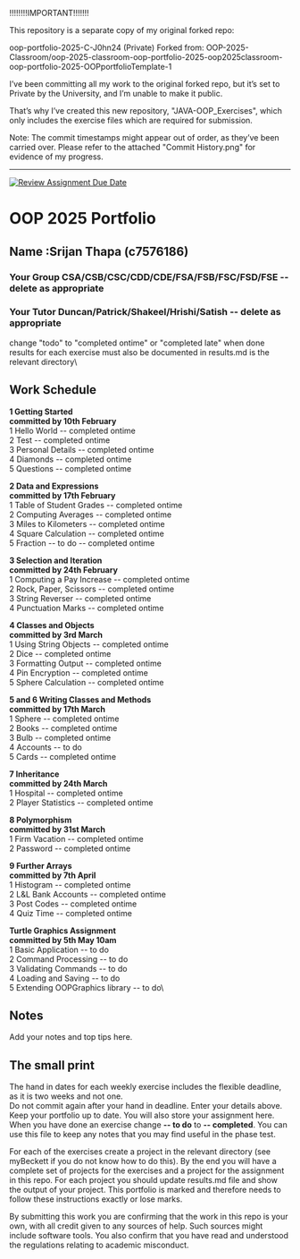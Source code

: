 !!!!!!!!IMPORTANT!!!!!!!

This repository is a separate copy of my original forked repo:

oop-portfolio-2025-C-J0hn24 (Private)
Forked from:
OOP-2025-Classroom/oop-2025-classroom-oop-portfolio-2025-oop2025classroom-oop-portfolio-2025-OOPportfolioTemplate-1

I’ve been committing all my work to the original forked repo, but it’s set to Private by the University, and I’m unable to make it public.

That’s why I’ve created this new repository, "JAVA-OOP_Exercises", which only includes the exercise files which are required for submission.

Note: The commit timestamps might appear out of order, as they’ve been carried over. Please refer to the attached "Commit History.png" for evidence of my progress.

---------------------------------------------------------------------------------------------------------------------------------------------------------------------------

[![Review Assignment Due Date](https://classroom.github.com/assets/deadline-readme-button-22041afd0340ce965d47ae6ef1cefeee28c7c493a6346c4f15d667ab976d596c.svg)](https://classroom.github.com/a/-m6joVjf)

# OOP 2025 Portfolio
## Name :Srijan Thapa (c7576186)
### Your Group CSA/CSB/CSC/CDD/CDE/FSA/FSB/FSC/FSD/FSE  -- delete as appropriate
### Your Tutor Duncan/Patrick/Shakeel/Hrishi/Satish -- delete as appropriate

change "todo" to "completed ontime" or "completed late" when done\
results for each exercise must also be documented in results.md is the relevant directory\

## Work Schedule
**1 Getting Started**\
**committed by 10th February**\
1 Hello World        -- completed ontime\
2 Test               -- completed ontime\
3 Personal Details   -- completed ontime\
4 Diamonds           -- completed ontime\
5 Questions          -- completed ontime

**2 Data and Expressions**\
**committed by 17th February**\
1 Table of Student Grades  -- completed ontime\
2 Computing Averages       -- completed ontime\
3 Miles to Kilometers      -- completed ontime\
4 Square Calculation       -- completed ontime\
5 Fraction -- to do        -- completed ontime

**3 Selection and Iteration**\
**committed by 24th February**\
1 Computing a Pay Increase   -- completed ontime\
2 Rock, Paper, Scissors      -- completed ontime\
3 String Reverser            -- completed ontime\
4 Punctuation Marks          -- completed ontime

**4 Classes and Objects**\
**committed by 3rd March**\
1 Using String Objects     -- completed ontime\
2 Dice                     -- completed ontime\
3 Formatting Output        -- completed ontime\
4 Pin Encryption           -- completed ontime\
5 Sphere Calculation       -- completed ontime

**5 and 6 Writing Classes and Methods**\
**committed by 17th March**\
1 Sphere       -- completed ontime\
2 Books        -- completed ontime\
3 Bulb         -- completed ontime\
4 Accounts     -- to do\
5 Cards        -- completed ontime

**7 Inheritance**\
**committed by 24th March**\
1 Hospital            -- completed ontime\
2 Player Statistics   -- completed ontime

**8 Polymorphism**\
**committed by 31st March**\
1 Firm Vacation           -- completed ontime\
2 Password                -- completed ontime

**9 Further Arrays**\
**committed by 7th April**\
1 Histogram             -- completed ontime\
2 L&L Bank Accounts     -- completed ontime\
3 Post Codes            -- completed ontime\
4 Quiz Time             -- completed ontime

**Turtle Graphics Assignment**\
**committed by 5th May 10am**\
1 Basic Application           -- to do\
2 Command Processing          -- to do\
3 Validating Commands        -- to do\
4 Loading and Saving          -- to do\
5 Extending OOPGraphics library    -- to do\

## Notes
Add your notes and top tips here.

## The small print
The hand in dates for each weekly exercise includes the flexible deadline, as it is two weeks and not one.\
Do not commit again after your hand in deadline.
Enter your details above. Keep your portfolio up to date. You will also store your assignment here.
When you have done an exercise change **-- to do** to **-- completed**.
You can use this file to keep any notes that you may find useful in the phase test.

For each of the exercises create a project in the relevant directory (see myBeckett if you do not know how to do this).
By the end you will have a complete set of projects for the exercises and a project for the assignment in this repo.
For each project you should update results.md file and show the output of your project.
This portfolio is marked and therefore needs to follow these instructions exactly or lose marks.

By submitting this work you are confirming that the work in this repo is your own, with all credit given to any sources of help. Such sources might include software tools.
You also confirm that you have read and understood the regulations relating to academic misconduct.
